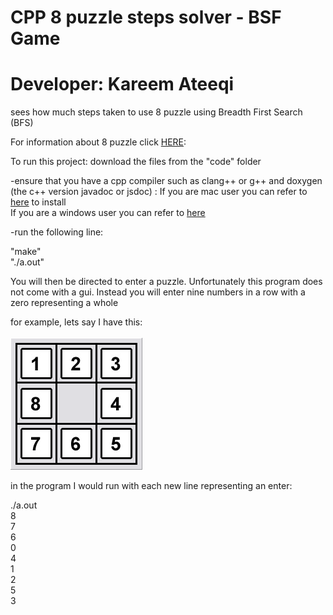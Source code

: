 # CPP 8 puzzle steps solver - BSF Game
# Developer: Kareem Ateeqi
 sees how much steps taken to use 8 puzzle using Breadth First Search (BFS)

 For information about 8 puzzle click [HERE](https://www.aiai.ed.ac.uk/~gwickler/eightpuzzle-uninf.html):


 To run this project:
 download the files from the "code" folder

 -ensure that you have a cpp compiler such as clang++ or g++ and doxygen (the c++ version javadoc or jsdoc) :
 If you are mac user you can refer to [here](https://formulae.brew.sh/formula/doxygen) to install <br>
 If you are a windows user you can refer to [here](https://www.doxygen.nl/manual/install.html)

-run the following line:

"make"<br>
"./a.out"<br>

You will then be directed to enter a puzzle. Unfortunately this program does not come with a gui. Instead you will enter nine numbers in a row with a zero representing a whole <br>

for example, lets say I have this:<br>
<br>
![An 8 puzzle configuration](8puzzle.png)

in the program I would run with each new line representing an enter:

./a.out<br>
8<br>
7<br>
6<br>
0<br>
4<br>
1<br>
2<br>
5<br>
3<br>
